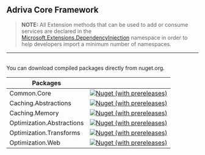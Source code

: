 ## Adriva Core Framework

>**NOTE:** All Extension methods that can be used to add or consume services are declared in the [Microsoft.Extensions.DependencyInjection](../api/Microsoft.Extensions.DependencyInjection.html) namespace in order to help developers import a minimum number of namespaces.


----
\
You can download compiled packages directly from nuget.org.

|Packages||
|-|-|
|Common.Core|[![Nuget (with prereleases)](https://img.shields.io/nuget/vpre/Adriva.Common.Core?style=for-the-badge)](https://www.nuget.org/packages/Adriva.Common.Core)|
|Caching.Abstractions|[![Nuget (with prereleases)](https://img.shields.io/nuget/vpre/Adriva.Extensions.Caching.Abstractions?style=for-the-badge)](https://www.nuget.org/packages/Adriva.Extensions.Caching.Abstractions)|
|Caching.Memory|[![Nuget (with prereleases)](https://img.shields.io/nuget/vpre/Adriva.Extensions.Caching.Memory?style=for-the-badge)](https://www.nuget.org/packages/Adriva.Extensions.Caching.Memory)|
|Optimization.Abstractions|[![Nuget (with prereleases)](https://img.shields.io/nuget/vpre/Adriva.Extensions.Optimization.Abstractions?style=for-the-badge)](https://www.nuget.org/packages/Adriva.Extensions.Optimization.Abstractions)|
|Optimization.Transforms|[![Nuget (with prereleases)](https://img.shields.io/nuget/vpre/Adriva.Extensions.Optimization.Transforms?style=for-the-badge)](https://www.nuget.org/packages/Adriva.Extensions.Optimization.Transforms)|
|Optimization&period;Web|[![Nuget (with prereleases)](https://img.shields.io/nuget/vpre/Adriva.Extensions.Optimization.Web?style=for-the-badge)](https://www.nuget.org/packages/Adriva.Extensions.Optimization.Web)|


